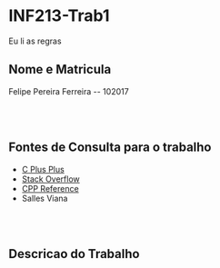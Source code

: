 # INF213-Trab1

<p>Eu li as regras</p>

<h2>Nome e Matricula</h2>
<p>Felipe Pereira Ferreira -- 102017</p>
</br>
</br>


<h2>Fontes de Consulta para o trabalho</h2>

<ul>
<li><a href = "https://www.cplusplus.com/reference">C Plus Plus</a></li>
<li><a href = "https://stackoverflow.com/">Stack Overflow</a></li>
<li><a href = "https://en.cppreference.com">CPP Reference</a></li>
<li>Salles Viana</li>

</ul>

</br>
</br>

<h2>Descricao do Trabalho</h2>
<p></p>


